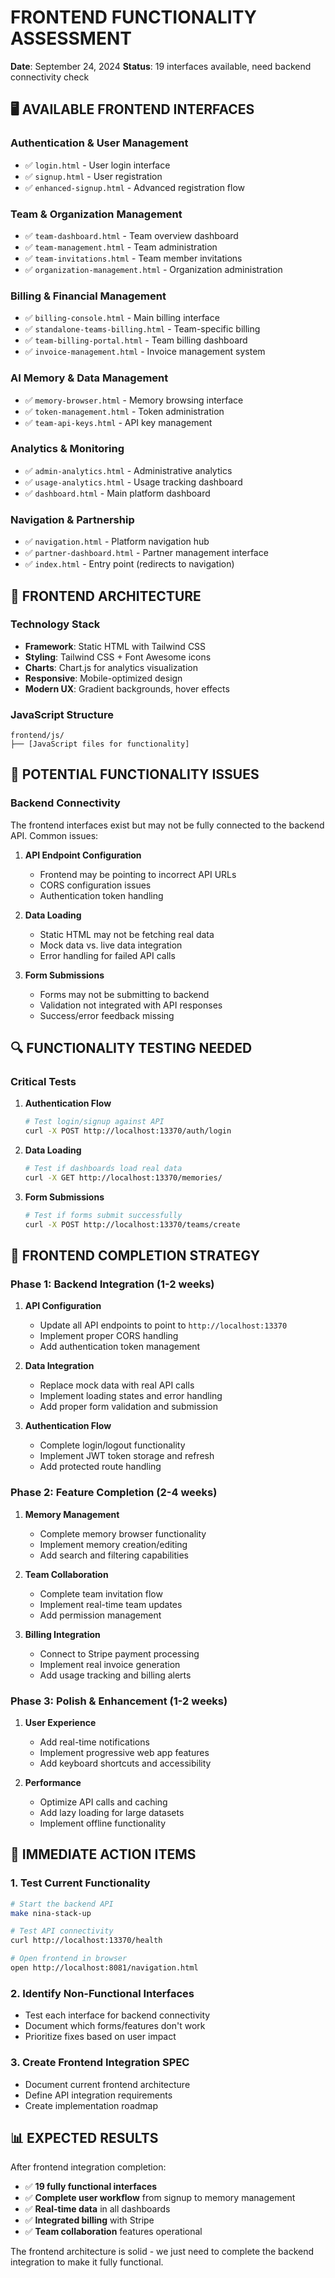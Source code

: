 # FRONTEND FUNCTIONALITY ASSESSMENT

**Date**: September 24, 2024
**Status**: 19 interfaces available, need backend connectivity check

## 🖥️ **AVAILABLE FRONTEND INTERFACES**

### **Authentication & User Management**
- ✅ `login.html` - User login interface
- ✅ `signup.html` - User registration
- ✅ `enhanced-signup.html` - Advanced registration flow

### **Team & Organization Management**
- ✅ `team-dashboard.html` - Team overview dashboard
- ✅ `team-management.html` - Team administration
- ✅ `team-invitations.html` - Team member invitations
- ✅ `organization-management.html` - Organization administration

### **Billing & Financial Management**
- ✅ `billing-console.html` - Main billing interface
- ✅ `standalone-teams-billing.html` - Team-specific billing
- ✅ `team-billing-portal.html` - Team billing dashboard
- ✅ `invoice-management.html` - Invoice management system

### **AI Memory & Data Management**
- ✅ `memory-browser.html` - Memory browsing interface
- ✅ `token-management.html` - Token administration
- ✅ `team-api-keys.html` - API key management

### **Analytics & Monitoring**
- ✅ `admin-analytics.html` - Administrative analytics
- ✅ `usage-analytics.html` - Usage tracking dashboard
- ✅ `dashboard.html` - Main platform dashboard

### **Navigation & Partnership**
- ✅ `navigation.html` - Platform navigation hub
- ✅ `partner-dashboard.html` - Partner management interface
- ✅ `index.html` - Entry point (redirects to navigation)

## 🔧 **FRONTEND ARCHITECTURE**

### **Technology Stack**
- **Framework**: Static HTML with Tailwind CSS
- **Styling**: Tailwind CSS + Font Awesome icons
- **Charts**: Chart.js for analytics visualization
- **Responsive**: Mobile-optimized design
- **Modern UX**: Gradient backgrounds, hover effects

### **JavaScript Structure**
```
frontend/js/
├── [JavaScript files for functionality]
```

## 🚨 **POTENTIAL FUNCTIONALITY ISSUES**

### **Backend Connectivity**
The frontend interfaces exist but may not be fully connected to the backend API. Common issues:

1. **API Endpoint Configuration**
   - Frontend may be pointing to incorrect API URLs
   - CORS configuration issues
   - Authentication token handling

2. **Data Loading**
   - Static HTML may not be fetching real data
   - Mock data vs. live data integration
   - Error handling for failed API calls

3. **Form Submissions**
   - Forms may not be submitting to backend
   - Validation not integrated with API responses
   - Success/error feedback missing

## 🔍 **FUNCTIONALITY TESTING NEEDED**

### **Critical Tests**
1. **Authentication Flow**
   ```bash
   # Test login/signup against API
   curl -X POST http://localhost:13370/auth/login
   ```

2. **Data Loading**
   ```bash
   # Test if dashboards load real data
   curl -X GET http://localhost:13370/memories/
   ```

3. **Form Submissions**
   ```bash
   # Test if forms submit successfully
   curl -X POST http://localhost:13370/teams/create
   ```

## 🎯 **FRONTEND COMPLETION STRATEGY**

### **Phase 1: Backend Integration (1-2 weeks)**
1. **API Configuration**
   - Update all API endpoints to point to `http://localhost:13370`
   - Implement proper CORS handling
   - Add authentication token management

2. **Data Integration**
   - Replace mock data with real API calls
   - Implement loading states and error handling
   - Add proper form validation and submission

3. **Authentication Flow**
   - Complete login/logout functionality
   - Implement JWT token storage and refresh
   - Add protected route handling

### **Phase 2: Feature Completion (2-4 weeks)**
1. **Memory Management**
   - Complete memory browser functionality
   - Implement memory creation/editing
   - Add search and filtering capabilities

2. **Team Collaboration**
   - Complete team invitation flow
   - Implement real-time team updates
   - Add permission management

3. **Billing Integration**
   - Connect to Stripe payment processing
   - Implement real invoice generation
   - Add usage tracking and billing alerts

### **Phase 3: Polish & Enhancement (1-2 weeks)**
1. **User Experience**
   - Add real-time notifications
   - Implement progressive web app features
   - Add keyboard shortcuts and accessibility

2. **Performance**
   - Optimize API calls and caching
   - Add lazy loading for large datasets
   - Implement offline functionality

## 🔧 **IMMEDIATE ACTION ITEMS**

### **1. Test Current Functionality**
```bash
# Start the backend API
make nina-stack-up

# Test API connectivity
curl http://localhost:13370/health

# Open frontend in browser
open http://localhost:8081/navigation.html
```

### **2. Identify Non-Functional Interfaces**
- Test each interface for backend connectivity
- Document which forms/features don't work
- Prioritize fixes based on user impact

### **3. Create Frontend Integration SPEC**
- Document current frontend architecture
- Define API integration requirements
- Create implementation roadmap

## 📊 **EXPECTED RESULTS**

After frontend integration completion:
- ✅ **19 fully functional interfaces**
- ✅ **Complete user workflow** from signup to memory management
- ✅ **Real-time data** in all dashboards
- ✅ **Integrated billing** with Stripe
- ✅ **Team collaboration** features operational

The frontend architecture is solid - we just need to complete the backend integration to make it fully functional.
